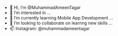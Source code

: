 - 👋 Hi, I’m @MuhammadAmeenTagar
- 👀 I’m interested in ...
- 🌱 I’m currently learning Mobile App Development ...
- 💞️ I’m looking to collaborate on learnng new skills ...
- 📫 Instagram: @muhammadameentagar

<!---
MuhammadAmeenTagar/MuhammadAmeenTagar is a ✨ special ✨ repository because its `README.md` (this file) appears on your GitHub profile.
You can click the Preview link to take a look at your changes.
--->
